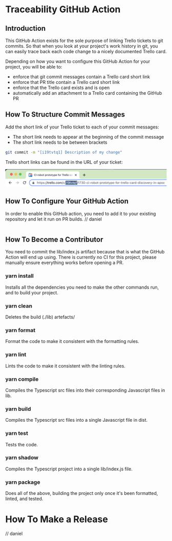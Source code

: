# Traceability GitHub Action

## Introduction

This GitHub Action exists for the sole purpose of linking Trello tickets to git commits. So that when you look at your
project's work history in git, you can easily trace back each code change to a nicely documented Trello card. 

Depending on how you want to configure this GitHub Action for your project, you will be able to:
- enforce that git commit messages contain a Trello card short link
- enforce that PR title contain a Trello card short link
- enforce that the Trello card exists and is open
- automatically add an attachment to a Trello card containing the GitHub PR

## How To Structure Commit Messages

Add the short link of your Trello ticket to each of your commit messages: 
- The short link needs to appear at the beginning of the commit message 
- The short link needs to be between brackets

```bash
git commit -m "[i19tvtq1] Description of my change"
```

Trello short links can be found in the URL of your ticket:

![](assets/trello-short-link.png)

## How To Configure Your GitHub Action

In order to enable this GitHub action, you need to add it to your existing repository and let it run on PR builds.
// daniel

```

```

## How To Become a Contributor

You need to commit the lib/index.js artifact because that is what the GitHub Action will end up using. There is 
currently no CI for this project, please manually ensure everything works before opening a PR.

### yarn install

Installs all the dependencies you need to make the other commands run, and to build your project.

### yarn clean

Deletes the build (./lib) artefacts/

### yarn format

Format the code to make it consistent with the formatting rules.

### yarn lint

Lints the code to make it consistent with the linting rules.

### yarn compile

Compiles the Typescript src files into their corresponding Javascript files in lib.

### yarn build

Compiles the Typescript src files into a single Javascript file in dist.

### yarn test

Tests the code.

### yarn shadow

Compiles the Typescript project into a single lib/index.js file. 

### yarn package

Does all of the above, building the project only once it's been formatted, linted, and tested.

# How To Make a Release

// daniel
